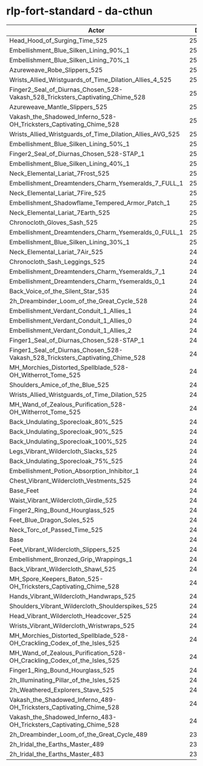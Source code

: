 # rlp-fort-standard - da-cthun
| Actor | DPS | Increase |
|---|:---:|:---:|
|Head_Hood_of_Surging_Time_525|259869|4.61%|
|Embellishment_Blue_Silken_Lining_90%_1|253121|1.90%|
|Embellishment_Blue_Silken_Lining_70%_1|252202|1.53%|
|Azureweave_Robe_Slippers_525|251993|1.44%|
|Wrists_Allied_Wristguards_of_Time_Dilation_Allies_4_525|251937|1.42%|
|Finger2_Seal_of_Diurnas_Chosen_528-Vakash_528_Tricksters_Captivating_Chime_528|251538|1.26%|
|Azureweave_Mantle_Slippers_525|251442|1.22%|
|Vakash_the_Shadowed_Inferno_528-OH_Tricksters_Captivating_Chime_528|251379|1.19%|
|Wrists_Allied_Wristguards_of_Time_Dilation_Allies_AVG_525|251213|1.13%|
|Embellishment_Blue_Silken_Lining_50%_1|250980|1.03%|
|Finger2_Seal_of_Diurnas_Chosen_528-STAP_1|250804|0.96%|
|Embellishment_Blue_Silken_Lining_40%_1|250628|0.89%|
|Neck_Elemental_Lariat_7Frost_525|250424|0.81%|
|Embellishment_Dreamtenders_Charm_Ysemeralds_7_FULL_1|250371|0.79%|
|Neck_Elemental_Lariat_7Fire_525|250369|0.79%|
|Embellishment_Shadowflame_Tempered_Armor_Patch_1|250285|0.75%|
|Neck_Elemental_Lariat_7Earth_525|250198|0.72%|
|Chronocloth_Gloves_Sash_525|250194|0.72%|
|Embellishment_Dreamtenders_Charm_Ysemeralds_0_FULL_1|250126|0.69%|
|Embellishment_Blue_Silken_Lining_30%_1|250068|0.67%|
|Neck_Elemental_Lariat_7Air_525|249981|0.63%|
|Chronocloth_Sash_Leggings_525|249961|0.62%|
|Embellishment_Dreamtenders_Charm_Ysemeralds_7_1|249920|0.61%|
|Embellishment_Dreamtenders_Charm_Ysemeralds_0_1|249592|0.48%|
|Back_Voice_of_the_Silent_Star_535|249493|0.44%|
|2h_Dreambinder_Loom_of_the_Great_Cycle_528|249449|0.42%|
|Embellishment_Verdant_Conduit_1_Allies_1|249444|0.42%|
|Embellishment_Verdant_Conduit_1_Allies_0|249426|0.41%|
|Embellishment_Verdant_Conduit_1_Allies_2|249369|0.39%|
|Finger1_Seal_of_Diurnas_Chosen_528-STAP_1|249315|0.36%|
|Finger1_Seal_of_Diurnas_Chosen_528-Vakash_528_Tricksters_Captivating_Chime_528|249301|0.36%|
|MH_Morchies_Distorted_Spellblade_528-OH_Witherrot_Tome_525|249175|0.31%|
|Shoulders_Amice_of_the_Blue_525|249107|0.28%|
|Wrists_Allied_Wristguards_of_Time_Dilation_525|248999|0.24%|
|MH_Wand_of_Zealous_Purification_528-OH_Witherrot_Tome_525|248974|0.23%|
|Back_Undulating_Sporecloak_80%_525|248928|0.21%|
|Back_Undulating_Sporecloak_90%_525|248912|0.20%|
|Back_Undulating_Sporecloak_100%_525|248874|0.19%|
|Legs_Vibrant_Wildercloth_Slacks_525|248874|0.19%|
|Back_Undulating_Sporecloak_75%_525|248849|0.18%|
|Embellishment_Potion_Absorption_Inhibitor_1|248794|0.15%|
|Chest_Vibrant_Wildercloth_Vestments_525|248772|0.14%|
|Base_Feet|248562|0.06%|
|Waist_Vibrant_Wildercloth_Girdle_525|248528|0.05%|
|Finger2_Ring_Bound_Hourglass_525|248505|0.04%|
|Feet_Blue_Dragon_Soles_525|248432|0.01%|
|Neck_Torc_of_Passed_Time_525|248422|0.00%|
|Base|248412|0.00%|
|Feet_Vibrant_Wildercloth_Slippers_525|248403|0.00%|
|Embellishment_Bronzed_Grip_Wrappings_1|248400|0.00%|
|Back_Vibrant_Wildercloth_Shawl_525|248396|-0.01%|
|MH_Spore_Keepers_Baton_525-OH_Tricksters_Captivating_Chime_528|248289|-0.05%|
|Hands_Vibrant_Wildercloth_Handwraps_525|248261|-0.06%|
|Shoulders_Vibrant_Wildercloth_Shoulderspikes_525|248258|-0.06%|
|Head_Vibrant_Wildercloth_Headcover_525|248203|-0.08%|
|Wrists_Vibrant_Wildercloth_Wristwraps_525|248143|-0.11%|
|MH_Morchies_Distorted_Spellblade_528-OH_Crackling_Codex_of_the_Isles_525|247935|-0.19%|
|MH_Wand_of_Zealous_Purification_528-OH_Crackling_Codex_of_the_Isles_525|247752|-0.27%|
|Finger1_Ring_Bound_Hourglass_525|247548|-0.35%|
|2h_Illuminating_Pillar_of_the_Isles_525|247108|-0.52%|
|2h_Weathered_Explorers_Stave_525|245872|-1.02%|
|Vakash_the_Shadowed_Inferno_489-OH_Tricksters_Captivating_Chime_528|242109|-2.54%|
|Vakash_the_Shadowed_Inferno_483-OH_Tricksters_Captivating_Chime_528|241221|-2.89%|
|2h_Dreambinder_Loom_of_the_Great_Cycle_489|236429|-4.82%|
|2h_Iridal_the_Earths_Master_489|235918|-5.03%|
|2h_Iridal_the_Earths_Master_483|234395|-5.64%|

